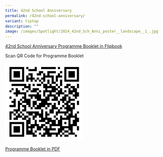 ```yaml
---
title: 42nd School Anniversary
permalink: /42nd-school-anniversary/
variant: tiptap
description: ""
image: /images/Spotlight/2024_42nd_Sch_Anni_poster__landscape__1_.jpg
---
```

<p><a href="https://heyzine.com/flip-book/2f619a24a1.html" rel="noopener noreferrer nofollow" target="_blank">42nd School Anniversary Programme Booklet in Flipbook</a>
</p>
<p></p>
<p>Scan QR Code for Programme Booklet</p>
<div class="isomer-image-wrapper">
<img style="width: 50%;" height="auto" width="100%" alt="Scan QR Code to access Programme Booklet" src="/images/Spotlight/42nd_sch_anni_prog_booklet.png">
</div>
<p><a href="/files/News/42_Sch_Anni_Prog_Booklet.pdf" rel="noopener noreferrer nofollow" target="_blank">Programme Booklet in PDF</a>
</p>
